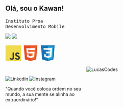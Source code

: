## Olá, sou o Kawan!
<kbd>Instituto Proa <br> </kbd>
<kbd>Desenvolvimento Mobile </kbd>

<div>
<img height = 180 src= "https://github-readme-stats.vercel.app/api?username=KawanTurchiai&show_icons=true&theme=dark#gh-dark-mode-only)](https://github.com/anuraghazra/github-readme-stats#gh-dark-mode-only)"/>
<img height="180" src="https://github-readme-stats.vercel.app/api/top-langs/?username=KawanTurchiai&layout=compact&langs_count=16&theme=dark"/>
</div>

<div style="display: incline-block"><br/>
<img align="center" alt="Lucas-css" height="50" width="50" src="https://raw.githubusercontent.com/devicons/devicon/ca28c779441053191ff11710fe24a9e6c23690d6/icons/javascript/javascript-original.svg"/> 
<img align="center" alt="Lucas-html" height="50" width="50" src="https://raw.githubusercontent.com/devicons/devicon/master/icons/html5/html5-original.svg" />
<img align="center" alt="Lucas-css" height="50" width="50" src="https://raw.githubusercontent.com/devicons/devicon/master/icons/css3/css3-original.svg"/> 


</div><br/>

<img align="right" alt="LucasCodes" height="250" width="250" src="https://user-images.githubusercontent.com/74038190/225813708-98b745f2-7d22-48cf-9150-083f1b00d6c9.gif"/>

##
[![Linkedin](https://img.shields.io/badge/LinkedIn-0077B5?style=for-the-badge&logo=linkedin&logoColor=white)](https://br.linkedin.com/in/kawan-barbosa-turchiai-aa9a52202)
[![Instagram](https://img.shields.io/badge/Instagram-E4405F?style=for-the-badge&logo=instagram&logoColor=white)](https://www.instagram.com/kawanturchiai/)


"Quando você coloca ordem no seu mundo, a sua mente se alinha ao extraordinário!"


<!--
**KawanTurchiai/KawanTurchiai** is a ✨ _special_ ✨ repository because its `README.md` (this file) appears on your GitHub profile.

Here are some ideas to get you started:

- 🔭 I’m currently working on ...
- 🌱 I’m currently learning ...
- 👯 I’m looking to collaborate on ...
- 🤔 I’m looking for help with ...
- 💬 Ask me about ...
- 📫 How to reach me: ...
- 😄 Pronouns: ...
- ⚡ Fun fact: ...
-->
